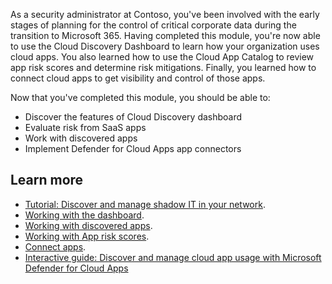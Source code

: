 As a security administrator at Contoso, you've been involved with the early stages of planning for the control of critical corporate data during the transition to Microsoft 365. Having completed this module, you're now able to use the Cloud Discovery Dashboard to learn how your organization uses cloud apps. You also learned how to use the Cloud App Catalog to review app risk scores and determine risk mitigations. Finally, you learned how to connect cloud apps to get visibility and control of those apps.

Now that you've completed this module, you should be able to:

- Discover the features of Cloud Discovery dashboard
- Evaluate risk from SaaS apps
- Work with discovered apps
- Implement Defender for Cloud Apps app connectors

## Learn more

- [Tutorial: Discover and manage shadow IT in your network](/cloud-app-security/tutorial-shadow-it?azure-portal=true).
- [Working with the dashboard](/cloud-app-security/daily-activities-to-protect-your-cloud-environment?azure-portal=true).  
- [Working with discovered apps](/cloud-app-security/discovered-apps?azure-portal=true).
- [Working with App risk scores](/cloud-app-security/risk-score?azure-portal=true).  
- [Connect apps](/cloud-app-security/enable-instant-visibility-protection-and-governance-actions-for-your-apps?azure-portal=true).  
- [Interactive guide: Discover and manage cloud app usage with Microsoft Defender for Cloud Apps](https://aka.ms/Discover_and_manage_cloud_app-usage-with-Microsoft-Cloud_App-Security)
